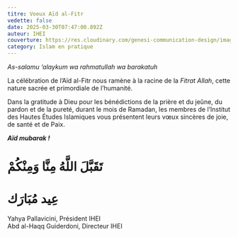 ```yaml
---
titre: Voeux Aïd al-Fitr
vedette: false
date: 2025-03-30T07:47:00.892Z
auteur: IHEI
couverture: https://res.cloudinary.com/genesi-communication-design/image/upload/v1604579457/ihei/couvertures/1590700148_sxtnow.png
category: Islam en pratique
---
```

*As-salamu ‘alaykum wa rahmatullah wa barakatuh* 

La célébration de l’Aïd al-Fitr nous ramène à la racine de la *Fitrat Allah*, cette nature sacrée et primordiale de l’humanité. 

Dans la gratitude à Dieu pour les bénédictions de la prière et du jeûne, du pardon et de la pureté, durant le mois de Ramadan, les membres de l’Institut des Hautes Études Islamiques vous présentent leurs vœux sincères de joie, de santé et de Paix.

***Aïd mubarak&nbsp;!***

# تَقَبَّلَ اللَّهُ مِنَّا وَمِنْكُمْ

# عِيد مُبَارَك

Yahya Pallavicini, Président IHEI</br>Abd al-Haqq Guiderdoni, Directeur IHEI